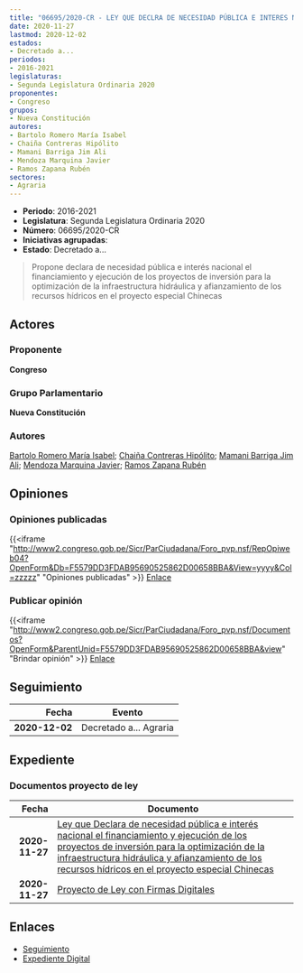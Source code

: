 ```yaml
---
title: "06695/2020-CR - LEY QUE DECLRA DE NECESIDAD PÚBLICA E INTERES NACIONAL EL FINANCIAMIENTO Y EJECUCIÓN DE LOS PROYECTOS DE INVERSION PARA LA OPTIMIZACIÓN DE LA INFRAESTRUCTURA HIDRÁULICA Y AFIANZAMIENTO DE LOS RECURSOS HÍDRICOS EN EL PROYECTO ESPECIAL CHINECAS"
date: 2020-11-27
lastmod: 2020-12-02
estados:
- Decretado a...
periodos:
- 2016-2021
legislaturas:
- Segunda Legislatura Ordinaria 2020
proponentes:
- Congreso
grupos:
- Nueva Constitución
autores:
- Bartolo Romero María Isabel
- Chaiña Contreras Hipólito
- Mamani Barriga Jim Ali
- Mendoza Marquina Javier
- Ramos Zapana Rubén
sectores:
- Agraria
---
```

- **Periodo**: 2016-2021
- **Legislatura**: Segunda Legislatura Ordinaria 2020
- **Número**: 06695/2020-CR
- **Iniciativas agrupadas**: 
- **Estado**: Decretado a...

> Propone declara de necesidad pública e interés nacional el financiamiento y ejecución de los proyectos de inversión para la optimización de la infraestructura hidráulica y afianzamiento de los recursos hídricos en el proyecto especial Chinecas


## Actores

### Proponente

**Congreso**

### Grupo Parlamentario

**Nueva Constitución**

### Autores

[Bartolo Romero María Isabel](mailto:mailto:mbartolo@congreso.gob.pe); [Chaiña Contreras Hipólito](mailto:mailto:hchaina@congreso.gob.pe); [Mamani Barriga Jim Ali](mailto:mailto:jmamani@congreso.gob.pe); [Mendoza Marquina Javier](mailto:mailto:jmendoza@congreso.gob.pe); [Ramos Zapana Rubén](mailto:mailto:rramos@congreso.gob.pe)

## Opiniones

### Opiniones publicadas

{{<iframe "http://www2.congreso.gob.pe/Sicr/ParCiudadana/Foro_pvp.nsf/RepOpiweb04?OpenForm&Db=F5579DD3FDAB95690525862D00658BBA&View=yyyy&Col=zzzzz" "Opiniones publicadas" >}}
[Enlace](http://www2.congreso.gob.pe/Sicr/ParCiudadana/Foro_pvp.nsf/RepOpiweb04?OpenForm&Db=F5579DD3FDAB95690525862D00658BBA&View=yyyy&Col=zzzzz)

### Publicar opinión

{{<iframe "http://www2.congreso.gob.pe/Sicr/ParCiudadana/Foro_pvp.nsf/Documentos?OpenForm&ParentUnid=F5579DD3FDAB95690525862D00658BBA&view" "Brindar opinión" >}}
[Enlace](http://www2.congreso.gob.pe/Sicr/ParCiudadana/Foro_pvp.nsf/Documentos?OpenForm&ParentUnid=F5579DD3FDAB95690525862D00658BBA&view)


## Seguimiento

| Fecha | Evento |
|------:|--------|
| **2020-12-02** | Decretado a... Agraria |

## Expediente

### Documentos proyecto de ley

| Fecha | Documento |
|------:|-----------|
| **2020-11-27** | [Ley que Declara de necesidad pública e interés nacional el financiamiento y ejecución de los proyectos de inversión para la optimización de la infraestructura hidráulica y afianzamiento de los recursos hídricos en el proyecto especial Chinecas](https://leyes.congreso.gob.pe/Documentos/2016_2021/Proyectos_de_Ley_y_de_Resoluciones_Legislativas/PL6695-20201127.pdf) |
| **2020-11-27** | [Proyecto de Ley con Firmas Digitales](https://leyes.congreso.gob.pe/Documentos/2016_2021/Proyectos_de_Ley_y_de_Resoluciones_Legislativas/Proyectos_Firmas_digitales/PL06695.pdf) |

## Enlaces

- [Seguimiento](http://www2.congreso.gob.pe/Sicr/TraDocEstProc/CLProLey2016.nsf/f7fff46988ca05b1052578e100829cc7/1bf1a05cc71c43bb0525862d00729c99?OpenDocument)
- [Expediente Digital](http://www2.congreso.gob.pe/Sicr/TraDocEstProc/Expvirt_2011.nsf/visbusqptramdoc1621/06695?opendocument)

